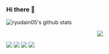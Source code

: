 ### Hi there 👋


![ryudain05's github stats](https://github-readme-stats.vercel.app/api?username=ryudain05&theme=omni&show_icons=true)



<p align = "center"> <img src="https://img.shields.io/badge/Node.js-339933?style=flat-square&logo=Node.js&logoColor=white"/> </p>
<img src="https://img.shields.io/badge/Nodemon-76D04B?style=flat-square&logo=Nodemon&logoColor=white"/>
<img src="https://img.shields.io/badge/HTML5-E34F26?style=flat-square&logo=HTML5&logoColor=white"/>
<img src="https://img.shields.io/badge/CSS3-1572B6?style=flat-square&logo=CSS3&logoColor=white"/>
<img src="https://img.shields.io/badge/Node.js-339933?style=flat-square&logo=Node.js&logoColor=white"/>
